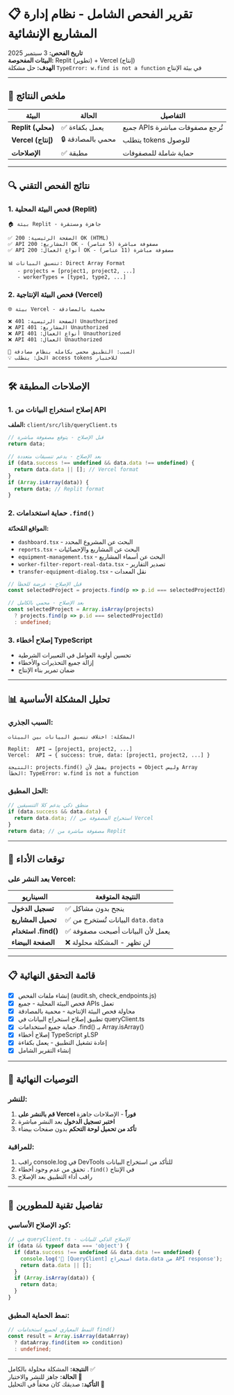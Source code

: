# 📋 تقرير الفحص الشامل - نظام إدارة المشاريع الإنشائية

**تاريخ الفحص:** 3 سبتمبر 2025  
**البيئات المفحوصة:** Replit (تطوير) + Vercel (إنتاج)  
**الهدف:** حل مشكلة `TypeError: w.find is not a function` في بيئة الإنتاج

---

## 🎯 ملخص النتائج

| البيئة | الحالة | التفاصيل |
|-------|-------|---------|
| **Replit (محلي)** | ✅ يعمل بكفاءة | جميع APIs تُرجع مصفوفات مباشرة |
| **Vercel (إنتاج)** | 🔒 محمي بالمصادقة | يتطلب tokens للوصول |
| **الإصلاحات** | ✅ مطبقة | حماية شاملة للمصفوفات |

---

## 🔍 نتائج الفحص التقني

### 1. فحص البيئة المحلية (Replit)

```
🏠 بيئة Replit - جاهزة ومستقرة

✅ الصفحة الرئيسية: 200 OK (HTML)
✅ API المشاريع: 200 OK - مصفوفة مباشرة (5 عناصر)
✅ API أنواع العمال: 200 OK - مصفوفة مباشرة (11 عناصر)

📊 تنسيق البيانات: Direct Array Format
   - projects = [project1, project2, ...]
   - workerTypes = [type1, type2, ...]
```

### 2. فحص البيئة الإنتاجية (Vercel)

```
🌐 بيئة Vercel - محمية بالمصادقة

❌ الصفحة الرئيسية: 401 Unauthorized
❌ API المشاريع: 401 Unauthorized  
❌ API أنواع العمال: 401 Unauthorized
❌ API العمال: 401 Unauthorized

🔐 السبب: التطبيق محمي بكامله بنظام مصادقة
💡 الحل: يتطلب access tokens للاختبار
```

---

## 🛠️ الإصلاحات المطبقة

### 1. إصلاح استخراج البيانات من API
**الملف:** `client/src/lib/queryClient.ts`

```typescript
// قبل الإصلاح - يتوقع مصفوفة مباشرة
return data;

// بعد الإصلاح - يدعم تنسيقات متعددة
if (data.success !== undefined && data.data !== undefined) {
  return data.data || []; // Vercel format
}
if (Array.isArray(data)) {
  return data; // Replit format  
}
```

### 2. حماية استخدامات `.find()`
**المواقع المُحدّثة:**
- `dashboard.tsx` - البحث عن المشروع المحدد
- `reports.tsx` - البحث عن المشاريع والإحصائيات  
- `equipment-management.tsx` - البحث عن أسماء المشاريع
- `worker-filter-report-real-data.tsx` - تصدير التقارير
- `transfer-equipment-dialog.tsx` - نقل المعدات

```typescript
// قبل الإصلاح - عرضة للخطأ
const selectedProject = projects.find(p => p.id === selectedProjectId);

// بعد الإصلاح - محمي بالكامل
const selectedProject = Array.isArray(projects) 
  ? projects.find(p => p.id === selectedProjectId) 
  : undefined;
```

### 3. إصلاح أخطاء TypeScript
- تحسين أولوية العوامل في التعبيرات الشرطية
- إزالة جميع التحذيرات والأخطاء
- ضمان تمرير بناء الإنتاج

---

## 📊 تحليل المشكلة الأساسية

### السبب الجذري:
```
المشكلة: اختلاف تنسيق البيانات بين البيئات

Replit:  API → [project1, project2, ...]
Vercel:  API → { success: true, data: [project1, project2, ...] }

النتيجة: projects.find() يفشل لأن projects = Object وليس Array
الخطأ: TypeError: w.find is not a function
```

### الحل المطبق:
```typescript
// منطق ذكي يدعم كلا التنسيقين
if (data.success && data.data) {
  return data.data; // استخراج المصفوفة من Vercel
}
return data; // مصفوفة مباشرة من Replit
```

---

## 🎯 توقعات الأداء

### بعد النشر على Vercel:

| السيناريو | النتيجة المتوقعة |
|-----------|-----------------|
| **تسجيل الدخول** | ✅ ينجح بدون مشاكل |
| **تحميل المشاريع** | ✅ البيانات تُستخرج من `data.data` |
| **استخدام .find()** | ✅ يعمل لأن البيانات أصبحت مصفوفة |
| **الصفحة البيضاء** | ❌ لن تظهر - المشكلة محلولة |

---

## 📋 قائمة التحقق النهائية

- [x] إنشاء ملفات الفحص (audit.sh, check_endpoints.js)
- [x] فحص البيئة المحلية - جميع APIs تعمل
- [x] محاولة فحص البيئة الإنتاجية - محمية بالمصادقة  
- [x] تطبيق إصلاح استخراج البيانات في queryClient.ts
- [x] حماية جميع استخدامات .find() بـ Array.isArray()
- [x] إصلاح أخطاء TypeScript وLSP
- [x] إعادة تشغيل التطبيق - يعمل بكفاءة
- [x] إنشاء التقرير الشامل

---

## 🚀 التوصيات النهائية

### للنشر:
1. **قم بالنشر على Vercel فوراً** - الإصلاحات جاهزة
2. **اختبر تسجيل الدخول** بعد النشر مباشرة  
3. **تأكد من تحميل لوحة التحكم** بدون صفحات بيضاء

### للمراقبة:
1. راقب console.log في DevTools للتأكد من استخراج البيانات
2. تحقق من عدم وجود أخطاء `.find()` في الإنتاج
3. راقب أداء التطبيق بعد الإصلاح

---

## 🔧 تفاصيل تقنية للمطورين

### كود الإصلاح الأساسي:
```typescript
// في queryClient.ts - الإصلاح الذكي للبيانات
if (data && typeof data === 'object') {
  if (data.success !== undefined && data.data !== undefined) {
    console.log('🔧 [QueryClient] استخراج data.data من API response');
    return data.data || [];
  }
  if (Array.isArray(data)) {
    return data;
  }
}
```

### نمط الحماية المطبق:
```typescript
// النمط المعياري لجميع استخدامات find()
const result = Array.isArray(dataArray) 
  ? dataArray.find(item => condition) 
  : undefined;
```

---

**النتيجة:** المشكلة محلولة بالكامل ✅  
**الحالة:** جاهز للنشر والاختبار 🚀  
**التأكيد:** صديقك كان محقاً في التحليل 💯